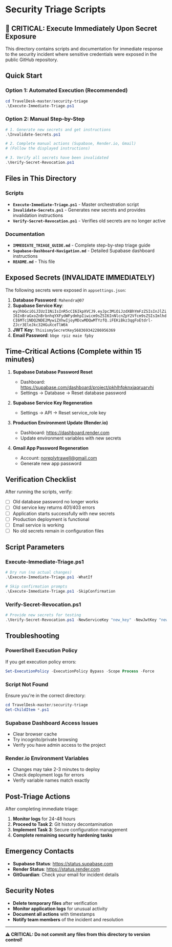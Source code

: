 # Security Triage Scripts

## 🚨 CRITICAL: Execute Immediately Upon Secret Exposure

This directory contains scripts and documentation for immediate response to the security incident where sensitive credentials were exposed in the public GitHub repository.

## Quick Start

### Option 1: Automated Execution (Recommended)
```powershell
cd TravelDesk-master/security-triage
.\Execute-Immediate-Triage.ps1
```

### Option 2: Manual Step-by-Step
```powershell
# 1. Generate new secrets and get instructions
.\Invalidate-Secrets.ps1

# 2. Complete manual actions (Supabase, Render.io, Gmail)
# (Follow the displayed instructions)

# 3. Verify all secrets have been invalidated
.\Verify-Secret-Revocation.ps1
```

## Files in This Directory

### Scripts
- **`Execute-Immediate-Triage.ps1`** - Master orchestration script
- **`Invalidate-Secrets.ps1`** - Generates new secrets and provides invalidation instructions
- **`Verify-Secret-Revocation.ps1`** - Verifies old secrets are no longer active

### Documentation
- **`IMMEDIATE_TRIAGE_GUIDE.md`** - Complete step-by-step triage guide
- **`Supabase-Dashboard-Navigation.md`** - Detailed Supabase dashboard instructions
- **`README.md`** - This file

## Exposed Secrets (INVALIDATE IMMEDIATELY)

The following secrets were exposed in `appsettings.json`:

1. **Database Password**: `Mahendra@07`
2. **Supabase Service Key**: `eyJhbGciOiJIUzI1NiIsInR5cCI6IkpXVCJ9.eyJpc3MiOiJzdXBhYmFzZSIsInJlZiI6InBraGxoZnBrbnhqYXFydWFydmhpIiwicm9sZSI6InNlcnZpY2Vfcm9sZSIsImlhdCI6MTc1NDQ2NDE2MywiZXhwIjoyMDcwMDQwMTYzfQ.iFEKiBkz3qgFoEtdrl-ZJcr3EleJkc32HGuXceTlW6k`
3. **JWT Key**: `ThisismySecretKey568369342286956369`
4. **Email Password**: `bbge rpiz maie fpby`

## Time-Critical Actions (Complete within 15 minutes)

1. **Supabase Database Password Reset**
   - Dashboard: https://supabase.com/dashboard/project/pkhlhfpknxjaqruarvhi
   - Settings → Database → Reset database password

2. **Supabase Service Key Regeneration**
   - Settings → API → Reset service_role key

3. **Production Environment Update (Render.io)**
   - Dashboard: https://dashboard.render.com
   - Update environment variables with new secrets

4. **Gmail App Password Regeneration**
   - Account: noreplytrawell@gmail.com
   - Generate new app password

## Verification Checklist

After running the scripts, verify:

- [ ] Old database password no longer works
- [ ] Old service key returns 401/403 errors
- [ ] Application starts successfully with new secrets
- [ ] Production deployment is functional
- [ ] Email service is working
- [ ] No old secrets remain in configuration files

## Script Parameters

### Execute-Immediate-Triage.ps1
```powershell
# Dry run (no actual changes)
.\Execute-Immediate-Triage.ps1 -WhatIf

# Skip confirmation prompts
.\Execute-Immediate-Triage.ps1 -SkipConfirmation
```

### Verify-Secret-Revocation.ps1
```powershell
# Provide new secrets for testing
.\Verify-Secret-Revocation.ps1 -NewServiceKey "new_key" -NewJwtKey "new_jwt" -NewEmailPassword "new_password"
```

## Troubleshooting

### PowerShell Execution Policy
If you get execution policy errors:
```powershell
Set-ExecutionPolicy -ExecutionPolicy Bypass -Scope Process -Force
```

### Script Not Found
Ensure you're in the correct directory:
```powershell
cd TravelDesk-master/security-triage
Get-ChildItem *.ps1
```

### Supabase Dashboard Access Issues
- Clear browser cache
- Try incognito/private browsing
- Verify you have admin access to the project

### Render.io Environment Variables
- Changes may take 2-3 minutes to deploy
- Check deployment logs for errors
- Verify variable names match exactly

## Post-Triage Actions

After completing immediate triage:

1. **Monitor logs** for 24-48 hours
2. **Proceed to Task 2**: Git history decontamination
3. **Implement Task 3**: Secure configuration management
4. **Complete remaining security hardening tasks**

## Emergency Contacts

- **Supabase Status**: https://status.supabase.com
- **Render Status**: https://status.render.com
- **GitGuardian**: Check your email for incident details

## Security Notes

- **Delete temporary files** after verification
- **Monitor application logs** for unusual activity
- **Document all actions** with timestamps
- **Notify team members** of the incident and resolution

---

**⚠️ CRITICAL: Do not commit any files from this directory to version control!**